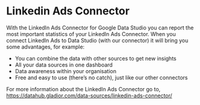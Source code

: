 # Linkedin Ads Connector

With the LinkedIn Ads Connector for Google Data Studio you can report the most important statistics of your LinkedIn Ads Connector. When you connect LinkedIn Ads to Data Studio (with our connector) it will bring you some advantages, for example:

- You can combine the data with other sources to get new insights
- All your data sources in one dashboard
- Data awareness within your organisation
- Free and easy to use (there’s no catch), just like our other connectors

For more information about the LinkedIn Ads Connector go to, https://datahub.gladior.com/data-sources/linkedin-ads-connector/
